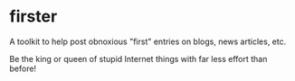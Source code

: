 firster
=======

A toolkit to help post obnoxious "first" entries on blogs, news articles, etc.

Be the king or queen of stupid Internet things with far less effort than before!
